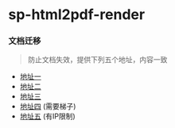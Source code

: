 # sp-html2pdf-render

### 文档迁移

> 防止文档失效，提供下列五个地址，内容一致

- [地址一](https://sonvee.github.io/sv-app-docs/docs-github/src/plugins/sp-html2pdf-render/sp-html2pdf-render.html)
- [地址二](https://sv-app-docs.pages.dev/src/plugins/sp-html2pdf-render/sp-html2pdf-render.html)
- [地址三](https://sv-app-docs.4everland.app/src/plugins/sp-html2pdf-render/sp-html2pdf-render.html)
- [地址四](https://sv-app-docs.vercel.app/src/plugins/sp-html2pdf-render/sp-html2pdf-render.html) (需要梯子)
- [地址五](https://static-mp-74bfcbac-6ba6-4f39-8513-8831390ff75a.next.bspapp.com/docs-uni/src/plugins/sp-html2pdf-render/sp-html2pdf-render.html) (有IP限制)
